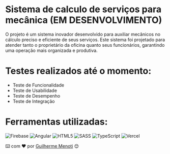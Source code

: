 # Sistema de calculo de serviços para mecânica (EM DESENVOLVIMENTO)

 O projeto é um sistema inovador desenvolvido para auxiliar mecânicos no cálculo preciso e eficiente de seus serviços. Este sistema foi projetado para atender tanto o proprietário da oficina quanto seus funcionários, garantindo uma operação mais organizada e produtiva.

 
 # Testes realizados até o momento:
 - Teste de Funcionalidade
 - Teste de Usabilidade
 - Teste de Desempenho
 - Teste de Integração

 # Ferramentas utilizadas:
![Firebase](https://img.shields.io/badge/firebase-a08021?style=for-the-badge&logo=firebase&logoColor=ffcd34)
![Angular](https://img.shields.io/badge/angular-%23DD0031.svg?style=for-the-badge&logo=angular&logoColor=white)
![HTML5](https://img.shields.io/badge/html5-%23E34F26.svg?style=for-the-badge&logo=html5&logoColor=white)
![SASS](https://img.shields.io/badge/SASS-hotpink.svg?style=for-the-badge&logo=SASS&logoColor=white)
![TypeScript](https://img.shields.io/badge/typescript-%23007ACC.svg?style=for-the-badge&logo=typescript&logoColor=white)
![Vercel](https://img.shields.io/badge/vercel-%23000000.svg?style=for-the-badge&logo=vercel&logoColor=white)

⌨️ com ❤️ por [Guilherme Menoti](https://github.com/GuiMenoti) 😊
